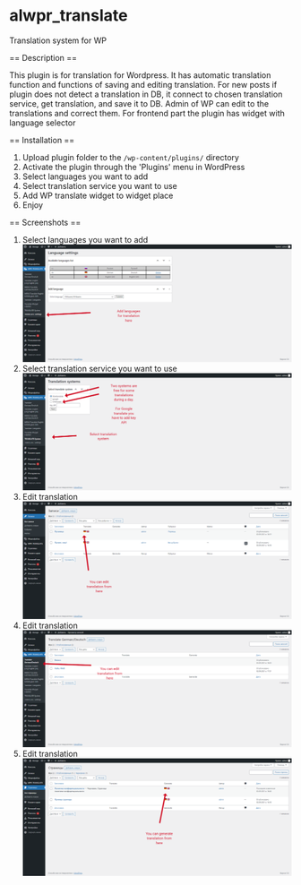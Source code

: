# alwpr_translate

Translation system for WP

== Description ==

This plugin is for translation for Wordpress. It has automatic translation function and functions of saving and editing translation.
For new posts if plugin does not detect a translation in DB, it connect to chosen translation service, get translation, and save it to DB.
Admin of WP can edit to the translations and correct them. 
For frontend part the plugin has widget with language selector

== Installation ==

1. Upload plugin folder to the `/wp-content/plugins/` directory
2. Activate the plugin through the 'Plugins' menu in WordPress
3. Select languages you want to add
4. Select translation service you want to use
5. Add WP translate widget to widget place
6. Enjoy

== Screenshots ==

1. Select languages you want to add
![alt text](manual/step_1.png "Add Languages")
2. Select translation service you want to use
![alt text](manual/step_2.png "Select translation service")
3. Edit translation
![alt text](manual/edit_translation_1.png "Edit translation")
4. Edit translation
![alt text](manual/edit_translation_2.png "Edit translation")
5. Edit translation
![alt text](manual/edit_translation_3.png "Edit translation")